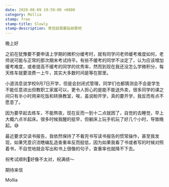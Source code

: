 ```yaml
---
date: 2020-08-09 19:59:00 +0800
category: Mollia
stamp: free
stamp-title: Slowly
stamp-description: 寄信就需要贴邮票吧
---
```


晚上好

之前在犹豫要不要申请上学期的微积分缓考时，就有同学问老师缓考难度如何，老师说可能与正常的那次期末考试持平。有些不缓考的同学不淡定了，认为应该增加缓考难度，或者提高不缓考的同学的优秀率，然而到现在我还没怎么学微积分，每天练车就要浪费一上午，其实大多数时间是等在那里。

小道消息说学校9月7日开学，但是会封闭式管理，同学们也都猜测会不会是学生不能任意进出但教职工家属可以，更令人担心的是能不能送外卖，很多同学的课之间只有半小时用来吃饭和转换教室，唉，虽说盼开学，真的要开学，我反而有点不愿意了。

因为要早起去练车，不能熬夜，现在反而一到十二点就困了，自觉的去睡觉，早上大概六点半起床。很多时候我醒的挺早，但躺床上玩手机玩了好几个小时，导致晚起。😅

最近要求交读书报告，我依然保持了不看完书写读书报告的惯常操作，甚至我发现，如果凭意识流瞎编乱造查重率反而挺低，因为如果我看了书或者写的时候对照着书，不自觉地就会写出和书上很像的句子，查重率也就降不下去。

祝考试顺利💯好像不太对，祝满绩～

期待来信

Mollia